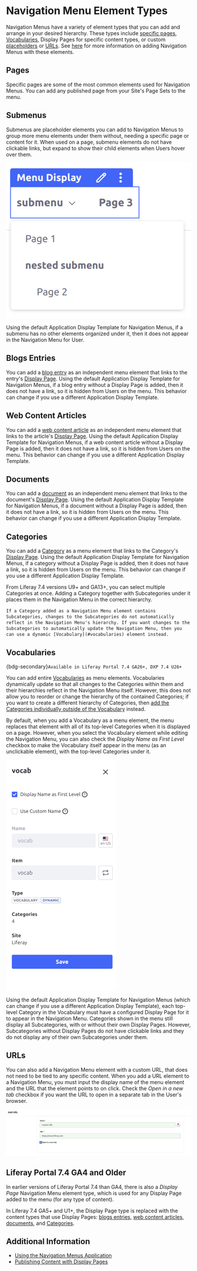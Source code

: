 # Navigation Menu Element Types

Navigation Menus have a variety of element types that you can add and arrange in your desired hierarchy. These types include [specific pages](#pages), [Vocabularies](#vocabularies), Display Pages for specific content types, or custom [placeholders](#submenus) or [URLs](#urls). See [here](./using-the-navigation-menus-application.md) for more information on adding Navigation Menus with these elements.

## Pages

Specific pages are some of the most common elements used for Navigation Menus. You can add any published page from your Site's Page Sets to the menu.

## Submenus

Submenus are placeholder elements you can add to Navigation Menus to group more menu elements under them without, needing a specific page or content for it. When used on a page, submenu elements do not have clickable links, but expand to show their child elements when Users hover over them.

![Submenu elements in the Navigation Menu are not clickable, but their contained child elements are.](./navigation-menu-element-types/images/01.png)

Using the default Application Display Template for Navigation Menus, if a submenu has no other elements organized under it, then it does not appear in the Navigation Menu for User.

## Blogs Entries

You can add a [blog entry](../../content-authoring-and-management/blogs/adding-blog-entries.md) as an independent menu element that links to the entry's [Display Page](../displaying-content/using-display-page-templates/publishing-content-with-display-pages.md). Using the default Application Display Template for Navigation Menus, if a blog entry without a Display Page is added, then it does not have a link, so it is hidden from Users on the menu. This behavior can change if you use a different Application Display Template.

## Web Content Articles

You can add a [web content article](../../content-authoring-and-management/web-content/web-content-articles/adding-a-basic-web-content-article.md) as an independent menu element that links to the article's [Display Page](../displaying-content/using-display-page-templates/publishing-content-with-display-pages.md). Using the default Application Display Template for Navigation Menus, if a web content article without a Display Page is added, then it does not have a link, so it is hidden from Users on the menu. This behavior can change if you use a different Application Display Template.

## Documents

You can add a [document](../../content-authoring-and-management/documents-and-media/documents-and-media-overview.md) as an independent menu element that links to the document's [Display Page](../displaying-content/using-display-page-templates/publishing-content-with-display-pages.md). Using the default Application Display Template for Navigation Menus, if a document without a Display Page is added, then it does not have a link, so it is hidden from Users on the menu. This behavior can change if you use a different Application Display Template.

## Categories

You can add a [Category](../../content-authoring-and-management/tags-and-categories/defining-categories-and-vocabularies-for-content.md#defining-categories) as a menu element that links to the Category's [Display Page](../displaying-content/using-display-page-templates/publishing-content-with-display-pages.md). Using the default Application Display Template for Navigation Menus, if a category without a Display Page is added, then it does not have a link, so it is hidden from Users on the menu. This behavior can change if you use a different Application Display Template.

From Liferay 7.4 versions U9+ and GA13+, you can select multiple Categories at once. Adding a Category together with Subcategories under it places them in the Navigation Menu in the correct hierarchy.

```{note}
If a Category added as a Navigation Menu element contains Subcategories, changes to the Subcategories do not automatically reflect in the Navigation Menu's hierarchy. If you want changes to the Subcategories to automatically update the Navigation Menu, then you can use a dynamic [Vocabulary](#vocabularies) element instead.
```

## Vocabularies

{bdg-secondary}`Available in Liferay Portal 7.4 GA26+, DXP 7.4 U26+`

You can add entire [Vocabularies](../../content-authoring-and-management/tags-and-categories/defining-categories-and-vocabularies-for-content.md#defining-vocabularies) as menu elements. Vocabularies dynamically update so that all changes to the Categories within them and their hierarchies reflect in the Navigation Menu itself. However, this does not allow you to reorder or change the hierarchy of the contained Categories; if you want to create a different hierarchy of Categories, then [add the Categories individually outside of the Vocabulary](#categories) instead.

By default, when you add a Vocabulary as a menu element, the menu replaces that element with all of its top-level Categories when it is displayed on a page. However, when you select the Vocabulary element while editing the Navigation Menu, you can also check the *Display Name as First Level* checkbox to make the Vocabulary itself appear in the menu (as an unclickable element), with the top-level Categories under it.

![Check Display Name as First Level to make the Vocabulary appear as an element in the Navigation Menu.](./navigation-menu-element-types/images/02.png)

Using the default Application Display Template for Navigation Menus (which can change if you use a different Application Display Template), each top-level Category in the Vocabulary must have a configured Display Page for it to appear in the Navigation Menu. Categories shown in the menu still display all Subcategories, with or without their own Display Pages. However, Subcategories without Display Pages do not have clickable links and they do not display any of their own Subcategories under them.

## URLs

You can also add a Navigation Menu element with a custom URL, that does not need to be tied to any specific content. When you add a URL element to a Navigation Menu, you must input the display name of the menu element and the URL that the element points to on click. Check the *Open in a new tab* checkbox if you want the URL to open in a separate tab in the User's browser.

![To add a URL menu element, enter the name and the URL to point to.](./navigation-menu-element-types/images/03.png)

## Liferay Portal 7.4 GA4 and Older

In earlier versions of Liferay Portal 7.4 than GA4, there is also a *Display Page* Navigation Menu element type, which is used for any Display Page added to the menu (for any type of content).

In Liferay 7.4 GA5+ and U1+, the Display Page type is replaced with the content types that use Display Pages: [blogs entries](#blogs-entries), [web content articles](#web-content-articles), [documents](#documents), and [Categories](#categories).

## Additional Information

* [Using the Navigation Menus Application](./using-the-navigation-menus-application.md)
* [Publishing Content with Display Pages](../displaying-content/using-display-page-templates/publishing-content-with-display-pages.md)
